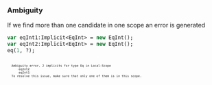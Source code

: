 ### Ambiguity

If we find more than one candidate in one scope an error is generated

```haxe
var eqInt1:Implicit<EqInt> = new EqInt();
var eqInt2:Implicit<EqInt> = new EqInt();
eq(1, ?); 
```

<pre style="font-size:0.5em; padding:10px; box-sizing:border-box;">
Ambiguity error, 2 implicits for type Eq<Int> in Local-Scope
    eqInt2
    eqInt1
To resolve this issue, make sure that only one of them is in this scope.
</pre>

